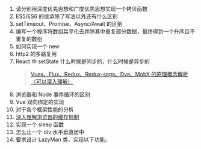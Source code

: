 1. 请分别用深度优先思想和广度优先思想实现一个拷贝函数
2. ES5/ES6 的继承除了写法以外还有什么区别
3. setTimeout、Promise、Async/Await 的区别
4. 编写一个程序将数组扁平化去并除其中重复部分数据，最终得到一个升序且不重复的数组
5. 如何实现一个 new
6. http2 的多路复用
7. React 中 setState 什么时候是同步的，什么时候是异步的
    > [Vuex、Flux、Redux、Redux-saga、Dva、MobX 的原理概念解析（可以深入理解）](https://zhuanlan.zhihu.com/p/53599723)
8. 浏览器和 Node 事件循环的区别
9. Vue 双向绑定的实现
10. 对于各个框架性能的分析
11. [深入理解浏览器的缓存机制](https://www.jianshu.com/p/54cc04190252)
12. 实现一个 sleep 函数
13. 怎么让一个 div 水平垂直居中
14. 要求设计 LazyMan 类，实现以下功能。
